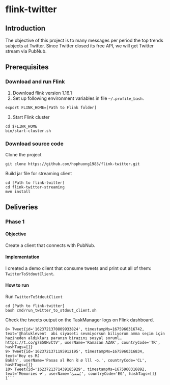 # flink-twitter
## Introduction
The objective of this project is to many messages per period the top trends subjects at Twitter. Since Twitter closed its free API, we will get Twitter stream via PubNub.

## Prerequisites
### Download and run Flink
1. Download flink version 1.16.1
2. Set up following environment variables in file `~/.profile_bash`.
```
export FLINK_HOME=[Path to Flink folder]
```
3. Start Flink cluster
```
cd $FLINK_HOME
bin/start-cluster.sh
```
### Download source code
Clone the project
```
git clone https://github.com/hophuong1983/flink-twitter.git
```
Build jar file for streaming client
```
cd [Path to flink-twitter]
cd flink-twitter-streaming
mvn install
```
## Deliveries
### Phase 1
#### Objective
Create a client that connects with PubNub.
#### Implementation
I created a demo client that consume tweets and print out all of them: `TwitterToStdoutClient`. 
#### How to run
Run `TwitterToStdoutClient`
```
cd [Path to flink-twitter]
bash cmd/run_twitter_to_stdout_client.sh 
```
Check the tweets output on the TaskManager logs on Flink dashboard.
```
8> Tweet{id='1623721370809933824', timestampMs=1675960316742, text='@haluklevent  abi siyaseti sevmiyorsun biliyorum amma seçim için hazineden aldıkları paranın birazını sosyal soruml… https://t.co/g7S50HvCtV', userName='Ramazan AZAK', countryCode='TR', hashTags=[]}
9> Tweet{id='1623721371195912195', timestampMs=1675960316834, text='Hoy es MJ 
Bakán', userName='Pasas al Ron ₪ ø lll ·o.', countryCode='CL', hashTags=[]}
10> Tweet{id='1623721371439185929', timestampMs=1675960316892, text='Memories 💔', userName='يُمنىٰ', countryCode='EG', hashTags=[]}
1```